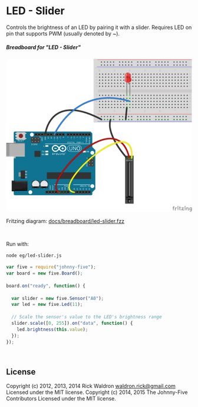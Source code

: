 <!--remove-start-->

# LED - Slider

<!--remove-end-->


Controls the brightness of an LED by pairing it with a slider. Requires LED on pin that supports PWM (usually denoted by ~).





##### Breadboard for "LED - Slider"



![docs/breadboard/led-slider.png](breadboard/led-slider.png)<br>

Fritzing diagram: [docs/breadboard/led-slider.fzz](breadboard/led-slider.fzz)

&nbsp;




Run with:
```bash
node eg/led-slider.js
```


```javascript
var five = require("johnny-five");
var board = new five.Board();

board.on("ready", function() {

  var slider = new five.Sensor("A0");
  var led = new five.Led(11);

  // Scale the sensor's value to the LED's brightness range
  slider.scale([0, 255]).on("data", function() {
    led.brightness(this.value);
  });
});

```








&nbsp;

<!--remove-start-->

## License
Copyright (c) 2012, 2013, 2014 Rick Waldron <waldron.rick@gmail.com>
Licensed under the MIT license.
Copyright (c) 2014, 2015 The Johnny-Five Contributors
Licensed under the MIT license.

<!--remove-end-->

